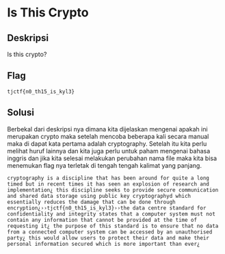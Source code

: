 # Is This Crypto

## Deskripsi
Is this crypto?

## Flag
```tjctf{n0_th15_is_kyl3}```

## Solusi 
Berbekal dari deskripsi nya dimana kita dijelaskan mengenai apakah ini merupakan crypto maka setelah mencoba beberapa kali secara manual maka di dapat kata pertama adalah cryptography. Setelah itu kita perlu melihat huruf lainnya dan kita juga perlu untuk paham mengenai bahasa inggris dan jika kita selesai melakukan perubahan nama file maka kita bisa menemukan flag nya terletak di tengah tengah kalimat yang panjang.


```cryptography is a discipline that has been around for quite a long timed but in recent times it has seen an explosion of research and implementation¿ this discipline seeks to provide secure communication and shared data storage using public key cryptographyd which essentially reduces the damage that can be done through encryption¿››tjctf{n0_th15_is_kyl3}››the data centre standard for confidentiality and integrity states that a computer system must not contain any information that cannot be provided at the time of requesting it¿ the purpose of this standard is to ensure that no data from a connected computer system can be accessed by an unauthorised party¿ this would allow users to protect their data and make their personal information secured which is more important than ever¿```
```
